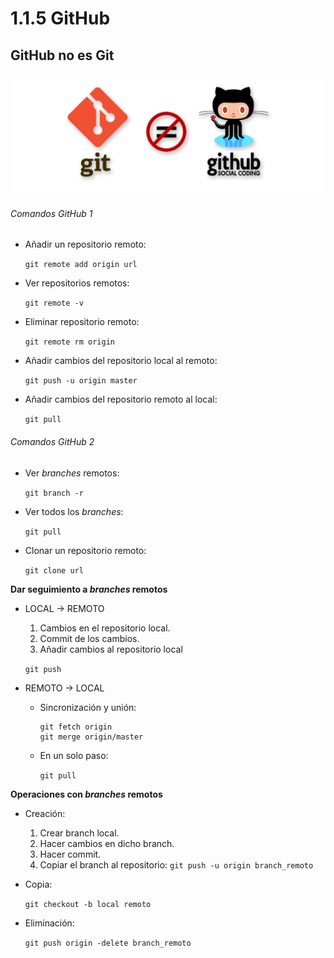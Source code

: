 # **1.1.5 GitHub**
## **GitHub no es Git**

![](https://github.com/XescoC/IS-28/raw/i72ruvea/images/github.PNG)


###### Comandos GitHub 1

  * Añadir un repositorio remoto:

    `git remote add origin url`

  * Ver repositorios remotos:

    `git remote -v`


  * Eliminar repositorio remoto:     

    `git remote rm origin`


  * Añadir cambios del repositorio local al remoto:

    `git push -u origin master`


  * Añadir cambios del repositorio remoto al local:

    `git pull`


###### Comandos GitHub 2

  * Ver *branches* remotos:

      `git branch -r`


  * Ver todos los *branches*:

      `git pull`


  * Clonar un repositorio remoto:

      `git clone url`


**Dar seguimiento a *branches* remotos**

  * LOCAL → REMOTO
    1. Cambios en el repositorio local.
    2. Commit de los cambios.
    3. Añadir cambios al repositorio local

     `git push`


  * REMOTO → LOCAL
    * Sincronización y unión:

        ```Shell
        git fetch origin
        git merge origin/master
        ```
    * En un solo paso:

        `git pull`


**Operaciones con *branches* remotos**

  * Creación:
    1. Crear branch local.
    2. Hacer cambios en dicho branch.
    3. Hacer commit.
    4. Copiar el branch al repositorio:
      `git push -u origin branch_remoto`
  * Copia:

      `git checkout -b local remoto`

  * Eliminación:

      `git push origin -delete branch_remoto`

    
